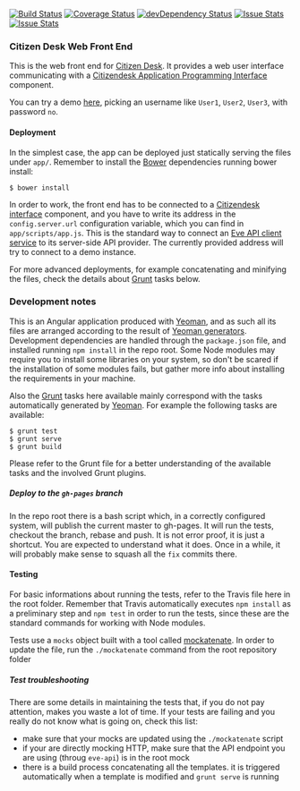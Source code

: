 [![Build Status](https://travis-ci.org/sourcefabric-innovation/citizendesk-frontend.png?branch=master)](https://travis-ci.org/sourcefabric-innovation/citizendesk-frontend)
[![Coverage Status](https://coveralls.io/repos/sourcefabric-innovation/citizendesk-frontend/badge.png?branch=master)](https://coveralls.io/r/sourcefabric-innovation/citizendesk-frontend?branch=master)
[![devDependency Status](https://david-dm.org/sourcefabric-innovation/citizendesk-frontend/dev-status.svg)](https://david-dm.org/sourcefabric-innovation/citizendesk-frontend#info=devDependencies)
[![Issue Stats](http://issuestats.com/github/sourcefabric-innovation/citizendesk-frontend/badge/pr?style=flat)](http://issuestats.com/github/sourcefabric-innovation/citizendesk-frontend)
[![Issue Stats](http://issuestats.com/github/sourcefabric-innovation/citizendesk-frontend/badge/issue?style=flat)](http://issuestats.com/github/sourcefabric-innovation/citizendesk-frontend)

### Citizen Desk Web Front End

This is the web front end for [Citizen
Desk](https://www.sourcefabric.org/en/citizendesk/). It provides a web
user interface communicating with a [Citizendesk Application
Programming Interface][interface] component.

You can try a demo
[here](https://sourcefabric-innovation.github.io/citizendesk-frontend/dist/),
picking an username like `User1`, `User2`, `User3`, with password
`no`.

#### Deployment

In the simplest case, the app can be deployed just statically serving
the files under `app/`. Remember to install the [Bower][bower] dependencies
running bower install:

    $ bower install

In order to work, the front end has to be connected to a [Citizendesk
interface][interface] component, and you have to write its address in
the `config.server.url` configuration variable, which you can find in
`app/scripts/app.js`. This is the standard way to connect an [Eve API
client service](https://github.com/sourcefabric-innovation/eve-api) to
its server-side API provider. The currently provided address will try
to connect to a demo instance.

For more advanced deployments, for example concatenating and minifying
the files, check the details about [Grunt][grunt] tasks below.

### Development notes

This is an Angular application produced with [Yeoman][yeoman], and as
such all its files are arranged according to the result of [Yeoman
generators](https://github.com/yeoman/generator-angular). Development
dependencies are handled through the `package.json` file, and
installed running `npm install` in the repo root. Some Node modules
may require you to install some libraries on your system, so don't
be scared if the installation of some modules fails, but gather
more info about installing the requirements in your machine.

Also the [Grunt][grunt] tasks here available mainly
correspond with the tasks automatically generated by
[Yeoman][yeoman]. For example the following tasks are available:

    $ grunt test
    $ grunt serve
    $ grunt build

Please refer to the Grunt file for a better understanding of the
available tasks and the involved Grunt plugins.

##### Deploy to the `gh-pages` branch

In the repo root there is a bash script which, in a correctly
configured system, will publish the current master to gh-pages. It
will run the tests, checkout the branch, rebase and push. It is not
error proof, it is just a shortcut. You are expected to understand
what it does. Once in a while, it will probably make sense to squash
all the `fix` commits there.

#### Testing

For basic informations about running the tests, refer to the Travis
file here in the root folder. Remember that Travis automatically 
executes `npm install` as a preliminary step and `npm test` in order
to run the tests, since these are the standard commands for working
with Node modules.

Tests use a `mocks` object built with a tool called
[mockatenate](https://github.com/danse/mockatenate). In order to
update the file, run the `./mockatenate` command from the root
repository folder

##### Test troubleshooting

There are some details in maintaining the tests that, if you do not
pay attention, makes you waste a lot of time. If your tests are
failing and you really do not know what is going on, check this list:

 - make sure that your mocks are updated using the `./mockatenate` script
 - if your are directly mocking HTTP, make sure that the API endpoint you are using (throug `eve-api`) is in the root mock
 - there is a build process concatenating all the templates. it is triggered automatically when a template is modified and `grunt serve` is running

[interface]: https://github.com/sourcefabric-innovation/citizendesk-interface
[yeoman]: http://yeoman.io/
[grunt]: http://gruntjs.com/
[bower]: http://bower.io/
